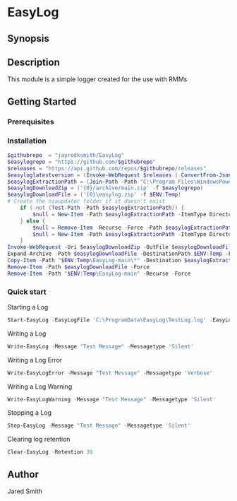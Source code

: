 # EasyLog

## Synopsis

## Description
This module is a simple logger created for the use with RMMs
## Getting Started

### Prerequisites

### Installation

```powershell
$githubrepo  = "jayrodksmith/EasyLog"
$easylogrepo = "https://github.com/$githubrepo"
$releases = "https://api.github.com/repos/$githubrepo/releases"
$easyloglatestversion = (Invoke-WebRequest $releases | ConvertFrom-Json)[0].tag_name
$easylogExtractionPath = (Join-Path -Path "C:\Program Files\WindowsPowerShell\Modules\EasyLog" -ChildPath $easyloglatestversion)
$easylogDownloadZip = ('{0}/archive/main.zip' -f $easylogrepo)
$easylogDownloadFile = ('{0}\easylog.zip' -f $ENV:Temp)
# Create the niaupdater folder if it doesn't exist 
    if (-not (Test-Path -Path $easylogExtractionPath)) {
        $null = New-Item -Path $easylogExtractionPath -ItemType Directory -Force
    } else {
        $null = Remove-Item -Recurse -Force -Path $easylogExtractionPath
        $null = New-Item -Path $easylogExtractionPath -ItemType Directory -Force
    }
Invoke-WebRequest -Uri $easylogDownloadZip -OutFile $easylogDownloadFile
Expand-Archive -Path $easylogDownloadFile -DestinationPath $ENV:Temp -Force
Copy-Item -Path "$ENV:Temp\EasyLog-main\*" -Destination $easylogExtractionPath -Recurse -Force
Remove-Item -Path $easylogDownloadFile -Force
Remove-Item -Path "$ENV:Temp\EasyLog-main" -Recurse -Force
```

### Quick start
Starting a Log

```powershell
Start-EasyLog -EasyLogFile 'C:\ProgramData\EasyLog\TestLog.log' -EasyLogRMM 'None' -EasyLogDescription 'TestName'
```
Writing a Log

```powershell
Write-EasyLog -Message "Test Message" -Messagetype 'Silent'
```
Writing a Log Error

```powershell
Write-EasyLogError -Message "Test Message" -Messagetype 'Verbose'
```
Writing a Log Warning

```powershell
Write-EasyLogWarning -Message "Test Message" -Messagetype 'Silent'
```
Stopping a Log

```powershell
Stop-EasyLog -Message "Test Message" -Messagetype 'Silent'
```
Clearing log retention

```powershell
Clear-EasyLog -Retention 30
```
## Author
Jared Smith